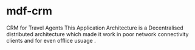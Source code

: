 mdf-crm
======

CRM for Travel Agents 
This Application Architecture is a Decentralised distributed architecture which made it work in poor network connectivity clients and for even offlice usuage .
